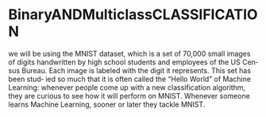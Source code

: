 # BinaryANDMulticlassCLASSIFICATION

we will be using the MNIST dataset, which is a set of 70,000 small
images of digits handwritten by high school students and employees of the US Cen‐
sus Bureau. Each image is labeled with the digit it represents. This set has been stud‐
ied so much that it is often called the “Hello World” of Machine Learning: whenever
people come up with a new classification algorithm, they are curious to see how it
will perform on MNIST. Whenever someone learns Machine Learning, sooner or
later they tackle MNIST.
